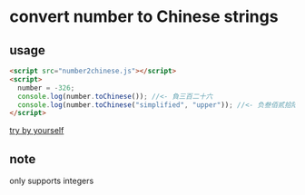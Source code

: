 # convert number to Chinese strings

## usage

```html
<script src="number2chinese.js"></script>
<script>
  number = -326;
  console.log(number.toChinese()); //<- 負三百二十六
  console.log(number.toChinese("simplified", "upper")); //<- 负叁佰贰拾陆
</script>
```

[try by yourself](https://kong0107.github.io/number2chinese.js/)

## note

only supports integers
